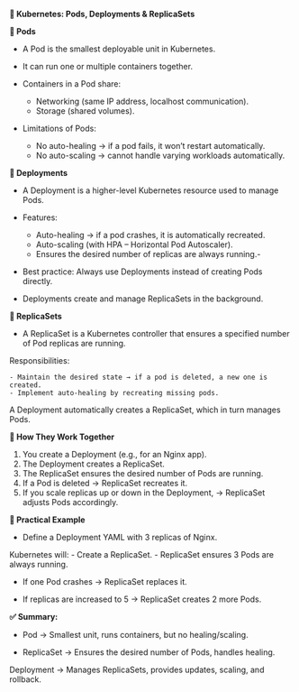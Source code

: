 **📌 Kubernetes: Pods, Deployments & ReplicaSets**

**🔹 Pods**

- A Pod is the smallest deployable unit in Kubernetes.
- It can run one or multiple containers together.
- Containers in a Pod share:

    - Networking (same IP address, localhost communication).
    - Storage (shared volumes).
- Limitations of Pods:
    - No auto-healing → if a pod fails, it won’t restart automatically.
    - No auto-scaling → cannot handle varying workloads automatically.

**🔹 Deployments**

- A Deployment is a higher-level Kubernetes resource used to manage Pods.

- Features:

    - Auto-healing → if a pod crashes, it is automatically recreated.
    - Auto-scaling (with HPA – Horizontal Pod Autoscaler).
    - Ensures the desired number of replicas are always running.- 
- Best practice: Always use Deployments instead of creating Pods directly.
- Deployments create and manage ReplicaSets in the background.

**🔹 ReplicaSets**

- A ReplicaSet is a Kubernetes controller that ensures a specified number of Pod replicas are running.

Responsibilities:

    - Maintain the desired state → if a pod is deleted, a new one is created.
    - Implement auto-healing by recreating missing pods.
A Deployment automatically creates a ReplicaSet, which in turn manages Pods.

**🔹 How They Work Together**

1. You create a Deployment (e.g., for an Nginx app).
2. The Deployment creates a ReplicaSet.
3. The ReplicaSet ensures the desired number of Pods are running.
4. If a Pod is deleted → ReplicaSet recreates it.
5. If you scale replicas up or down in the Deployment, → ReplicaSet adjusts Pods accordingly.

**🔹 Practical Example**

- Define a Deployment YAML with 3 replicas of Nginx.

Kubernetes will:
    - Create a ReplicaSet.
    - ReplicaSet ensures 3 Pods are always running.

- If one Pod crashes → ReplicaSet replaces it.

- If replicas are increased to 5 → ReplicaSet creates 2 more Pods.

**✅ Summary:**

- Pod → Smallest unit, runs containers, but no healing/scaling.

- ReplicaSet → Ensures the desired number of Pods, handles healing.

Deployment → Manages ReplicaSets, provides updates, scaling, and rollback.
